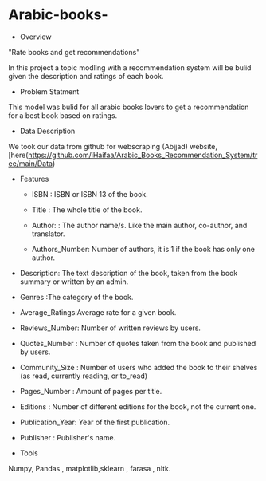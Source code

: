 # Arabic-books-









- Overview

"Rate books and get recommendations"

In this project a topic modling with a recommendation system will be bulid given the description and ratings of each book.


- Problem Statment

This model was bulid for all arabic books lovers to get a recommendation for a best book based on ratings.



- Data Description 

We took our data from github for webscraping (Abjjad) website, [here(https://github.com/iHaifaa/Arabic_Books_Recommendation_System/tree/main/Data)



- Features 

  - ISBN : ISBN or ISBN 13 of the book.

  - Title : The whole title of the book.

  - Author: : The author name/s. Like the main author, co-author, and translator.

  - Authors_Number: Number of authors, it is 1 if the book has only one author.

 - Description: The text description of the book, taken from the book summary or written by an admin.

 - Genres :The category of the book.

 - Average_Ratings:Average rate for a given book.

 - Reviews_Number:	Number of written reviews by users.

 - Quotes_Number :	Number of quotes taken from the book and published by users.

 - Community_Size : Number of users who added the book to their shelves (as read, currently reading, or to_read)

 - Pages_Number :	Amount of pages per title.

 - Editions : Number of different editions for the book, not the current one.

 - Publication_Year: Year of the first publication.

 - Publisher	: Publisher's name.





- Tools 

Numpy, Pandas , matplotlib,sklearn , farasa , nltk.
